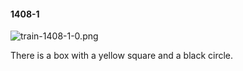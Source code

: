 #### 1408-1
![train-1408-1-0.png](https://github.com/lil-lab/nlvr/raw/master/nlvr/train/images/58/train-1408-1-0.png "train-1408-1-0.png")

There is a box with a yellow square and a black circle.